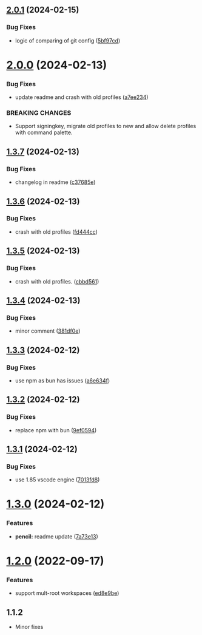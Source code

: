## [2.0.1](https://github.com/onlyutkarsh/git-config-user-profiles/compare/v2.0.0...v2.0.1) (2024-02-15)


### Bug Fixes

* logic of comparing of git config ([5bf97cd](https://github.com/onlyutkarsh/git-config-user-profiles/commit/5bf97cd58d3fdd5aa88a7720c2a2624dd6b06b59))

# [2.0.0](https://github.com/onlyutkarsh/git-config-user-profiles/compare/v1.3.7...v2.0.0) (2024-02-13)


### Bug Fixes

* update readme and crash with old profiles ([a7ee234](https://github.com/onlyutkarsh/git-config-user-profiles/commit/a7ee23411a62e38ba1e503af17e2bd1c2754096b))


### BREAKING CHANGES

* Support signingkey, migrate old profiles to new and allow delete profiles with command palette.

## [1.3.7](https://github.com/onlyutkarsh/git-config-user-profiles/compare/v1.3.6...v1.3.7) (2024-02-13)


### Bug Fixes

* changelog in readme ([c37685e](https://github.com/onlyutkarsh/git-config-user-profiles/commit/c37685e6ec2016aafd1beeef6d93f4dc30553d81))

## [1.3.6](https://github.com/onlyutkarsh/git-config-user-profiles/compare/v1.3.5...v1.3.6) (2024-02-13)


### Bug Fixes

* crash with old profiles ([fd444cc](https://github.com/onlyutkarsh/git-config-user-profiles/commit/fd444cc93e76d85f62b35cf41f914144b5d41b88))

## [1.3.5](https://github.com/onlyutkarsh/git-config-user-profiles/compare/v1.3.4...v1.3.5) (2024-02-13)


### Bug Fixes

* crash with old profiles. ([cbbd561](https://github.com/onlyutkarsh/git-config-user-profiles/commit/cbbd561c76909b6ab91fd03e832ea8802fce6451))

## [1.3.4](https://github.com/onlyutkarsh/git-config-user-profiles/compare/v1.3.3...v1.3.4) (2024-02-13)


### Bug Fixes

* minor comment ([381df0e](https://github.com/onlyutkarsh/git-config-user-profiles/commit/381df0ed0938009a78ec21cac7bd9633b9140b94))

## [1.3.3](https://github.com/onlyutkarsh/git-config-user-profiles/compare/v1.3.2...v1.3.3) (2024-02-12)


### Bug Fixes

* use npm as bun has issues ([a6e634f](https://github.com/onlyutkarsh/git-config-user-profiles/commit/a6e634f033642d3c70f76b1fee236546f0f575fa))

## [1.3.2](https://github.com/onlyutkarsh/git-config-user-profiles/compare/v1.3.1...v1.3.2) (2024-02-12)


### Bug Fixes

* replace npm with bun ([9ef0594](https://github.com/onlyutkarsh/git-config-user-profiles/commit/9ef05949e042d0428bfd28aed2c8a361c81ca1b1))

## [1.3.1](https://github.com/onlyutkarsh/git-config-user-profiles/compare/v1.3.0...v1.3.1) (2024-02-12)


### Bug Fixes

* use 1.85 vscode engine ([7013fd8](https://github.com/onlyutkarsh/git-config-user-profiles/commit/7013fd8941c3e06cd8bb0dbcd9762152522e688d))

# [1.3.0](https://github.com/onlyutkarsh/git-config-user-profiles/compare/v1.2.0...v1.3.0) (2024-02-12)


### Features

* **pencil:** readme update ([7a73e13](https://github.com/onlyutkarsh/git-config-user-profiles/commit/7a73e1374e2ef767657d3b29cb30d8823265a09b))

# [1.2.0](https://github.com/onlyutkarsh/git-config-user-profiles/compare/v1.1.39...v1.2.0) (2022-09-17)


### Features

* support mult-root workspaces ([ed8e9be](https://github.com/onlyutkarsh/git-config-user-profiles/commit/ed8e9be87df87f105f2d7a13358dba6214cbcf4b))

## 1.1.2

- Minor fixes
